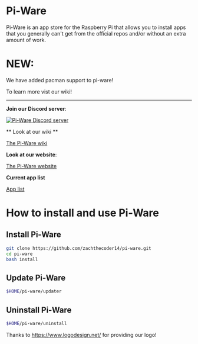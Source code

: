 # Pi-Ware
Pi-Ware is an app store for the Raspberry Pi that allows you to install apps that you generally can't get from the official repos and/or without an extra amount of work.

# NEW:

We have added pacman support to pi-ware!

To learn more vist our wiki!

***

**Join our Discord server**:

[![Pi-Ware Discord server](https://discord.com/api/guilds/840124418528378881/widget.png?style=banner2)](https://discord.gg/BU8F6D8X6s)

** Look at our wiki **

<a href="https://github.com/zachthecoder14/pi-ware/wiki/" alt="Pi-Ware wiki">The Pi-Ware wiki</a>

**Look at our website**:

<a href="https://oxmc.github.io/pi-ware/" alt="Pi-Ware website">The Pi-Ware website</a>

**Current app list**

<a href="https://oxmc.github.io/pi-ware/apps/current/" alt="App list">App list</a>

# How to install and use Pi-Ware

## Install Pi-Ware
```sh
git clone https://github.com/zachthecoder14/pi-ware.git
cd pi-ware
bash install
```

## Update Pi-Ware
```sh
$HOME/pi-ware/updater
```

## Uninstall Pi-Ware
```sh
$HOME/pi-ware/uninstall
```

Thanks to https://www.logodesign.net/ for providing our logo!
